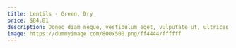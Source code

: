 ```yaml
---
title: Lentils - Green, Dry
price: $84.81
description: Donec diam neque, vestibulum eget, vulputate ut, ultrices vel, augue. Vestibulum ante ipsum primis in faucibus orci luctus et ultrices posuere cubilia Curae; Donec pharetra, magna vestibulum aliquet ultrices, erat tortor sollicitudin mi, sit amet lobortis sapien sapien non mi. Integer ac neque.
image: https://dummyimage.com/800x500.png/ff4444/ffffff
---
```

